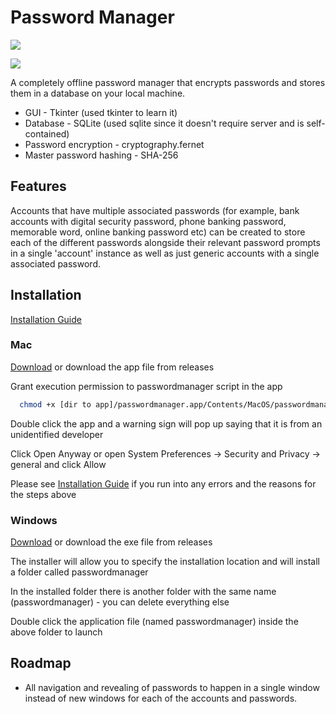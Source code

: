 
# Password Manager

![](https://onlineworkspace.org/uploadfiles/folder_11/Startscreen.png)

![](https://onlineworkspace.org/uploadfiles/folder_11/useScreen.png)

A completely offline password manager that encrypts passwords and stores them in a database on your local machine.

- GUI - Tkinter (used tkinter to learn it)
- Database - SQLite (used sqlite since it doesn't require server and is self-contained)
- Password encryption - cryptography.fernet
- Master password hashing - SHA-256



## Features

Accounts that have multiple associated passwords 
(for example, bank accounts with digital security password, phone banking password, memorable word, online banking password etc) 
can be created to store each of the different passwords alongside their relevant password prompts in a single 'account' instance 
as well as just generic accounts with a single associated password.



  
## Installation

[Installation Guide](https://www.kunheeha.com/static/Password%20Manager%20%28python%29/Password%20Manager%20%28python%29_installguide.pdf)

### Mac
[Download](https://www.kunheeha.com/software/1) or download the app file from releases

Grant execution permission to passwordmanager script in the app
```bash
  chmod +x [dir to app]/passwordmanager.app/Contents/MacOS/passwordmanager
```

Double click the app and a warning sign will pop up saying that it is from an unidentified developer

Click Open Anyway or open System Preferences -> Security and Privacy -> general and click Allow

Please see [Installation Guide](https://www.kunheeha.com/static/Password%20Manager%20%28python%29/Password%20Manager%20%28python%29_installguide.pdf)
if you run into any errors and the reasons for the steps above 

### Windows
[Download](https://www.kunheeha.com/software/1) or download the exe file from releases

The installer will allow you to specify the installation location and will install a folder called passwordmanager

In the installed folder there is another folder with the same name (passwordmanager) - you can delete everything else

Double click the application file (named passwordmanager) inside the above folder to launch
    
## Roadmap

- All navigation and revealing of passwords to happen in a single window instead of new windows for each of the accounts and passwords.


  